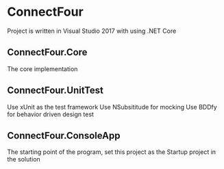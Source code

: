 # ConnectFour
Project is written in Visual Studio 2017 with using .NET Core

## ConnectFour.Core
The core implementation

## ConnectFour.UnitTest
Use xUnit as the test framework
Use NSubsititude for mocking
Use BDDfy for behavior driven design test

## ConnectFour.ConsoleApp
The starting point of the program, set this project as the Startup project in the solution